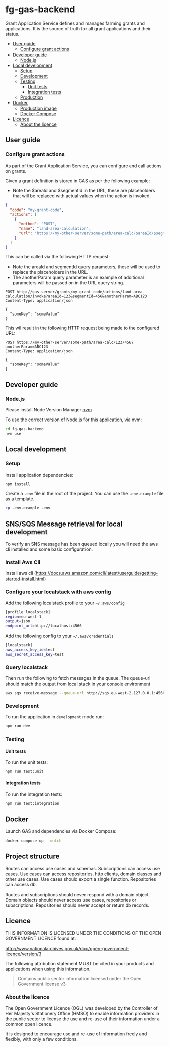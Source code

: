 # fg-gas-backend

Grant Application Service defines and manages farming grants and applications. It is the source of truth for all grant applications and their status.

- [User guide](#user-guide)
  - [Configure grant actions](#configure-grant-actions)
- [Developer guide](#developer-guide)
  - [Node.js](#nodejs)
- [Local development](#local-development)
  - [Setup](#setup)
  - [Development](#development)
  - [Testing](#testing)
    - [Unit tests](#unit-tests)
    - [Integration tests](#integration-tests)
  - [Production](#production)
- [Docker](#docker)
  - [Production image](#production-image)
  - [Docker Compose](#docker-compose)
- [Licence](#licence)
  - [About the licence](#about-the-licence)

## User guide

### Configure grant actions

As part of the Grant Application Service, you can configure and call actions on grants.

Given a grant definition is stored in GAS as per the following example:

- Note the $areaId and $segmentId in the URL, these are placeholders that will be replaced with actual values when the action is invoked.

```json
{
  "code": "my-grant-code",
  "actions": [
    {
      "method": "POST",
      "name": "land-area-calculation",
      "url": "https://my-other-server/some-path/area-calc/$areaId/$segmentId"
    }
  ]
}
```

This can be called via the following HTTP request:

- Note the areaId and segmentId query parameters, these will be used to replace the placeholders in the URL.
- The anotherParam query parameter is an example of additional parameters will be passed on in the URL query string.

```http request
POST http://gas-server/grants/my-grant-code/actions/land-area-calculation/invoke?areaId=123&segmentId=456&anotherParam=ABC123
Content-Type: application/json

{
  "someKey": "someValue"
}
```

This wil result in the following HTTP request being made to the configured URL:

```http request
POST https://my-other-server/some-path/area-calc/123/456?anotherParam=ABC123
Content-Type: application/json

{
  "someKey": "someValue"
}
```

## Developer guide

### Node.js

Please install Node Version Manager [nvm](https://github.com/creationix/nvm)

To use the correct version of Node.js for this application, via nvm:

```bash
cd fg-gas-backend
nvm use
```

## Local development

### Setup

Install application dependencies:

```bash
npm install
```

Create a `.env` file in the root of the project. You can use the `.env.example` file as a template.

```bash
cp .env.example .env
```

## SNS/SQS Message retrieval for local development

To verify an SNS message has been queued locally you will need the aws cli installed and some basic configuration.

### Install Aws Cli

Install aws cli (https://docs.aws.amazon.com/cli/latest/userguide/getting-started-install.html)

### Configure your localstack with aws config

Add the following localstack profile to your `~/.aws/config`

```bash
[profile localstack]
region=eu-west-1
output=json
endpoint_url=http://localhost:4566
```

Add the following config to your `~/.aws/credentials`

```bash
[localstack]
aws_access_key_id=test
aws_secret_access_key=test
```

### Query localstack

Then run the following to fetch messages in the queue. The queue-url should match the output from local stack in your console environment

```bash
aws sqs receive-message --queue-url http://sqs.eu-west-2.127.0.0.1:4566/000000000000/grant_application_created --profile localstack
```

### Development

To run the application in `development` mode run:

```bash
npm run dev
```

### Testing

#### Unit tests

To run the unit tests:

```bash
npm run test:unit
```

#### Integration tests

To run the integration tests:

```bash
npm run test:integration
```

## Docker

Launch GAS and dependencies via Docker Compose:

```bash
docker compose up --watch
```

## Project structure

Routes can access use cases and schemas.
Subscriptions can access use cases.
Use cases can access repositories, http clients, domain classes and other use cases.
Use cases should export a single function.
Repositories can access db.

Routes and subscriptions should never respond with a domain object.
Domain objects should never access use cases, repositories or subscriptions.
Repositories should never accept or return db records.

## Licence

THIS INFORMATION IS LICENSED UNDER THE CONDITIONS OF THE OPEN GOVERNMENT LICENCE found at:

<http://www.nationalarchives.gov.uk/doc/open-government-licence/version/3>

The following attribution statement MUST be cited in your products and applications when using this information.

> Contains public sector information licensed under the Open Government license v3

### About the licence

The Open Government Licence (OGL) was developed by the Controller of Her Majesty's Stationery Office (HMSO) to enable
information providers in the public sector to license the use and re-use of their information under a common open
licence.

It is designed to encourage use and re-use of information freely and flexibly, with only a few conditions.
